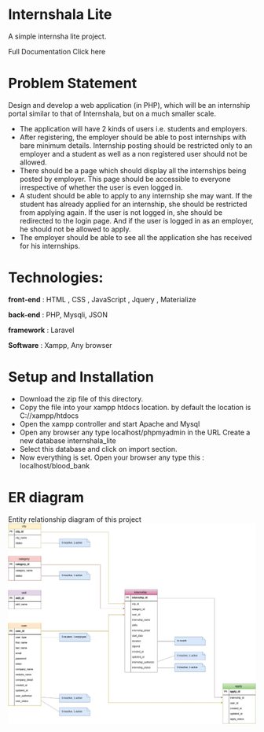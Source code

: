 # Internshala Lite

A simple internsha lite project.

Full Documentation Click here 

# Problem Statement

Design and develop a web application (in PHP), which will be an internship portal similar to that of Internshala, but on a much smaller scale. 
 
* The application will have 2 kinds of users i.e. students and employers.
* After registering, the employer should be able to post internships with bare minimum details. Internship posting should be restricted only to an employer and a student as well as a non registered user should not be allowed.
* There should be a page which should display all the internships being posted by employer. This page should be accessible to everyone irrespective of whether the user is even logged in.
* A student should be able to apply to any internship she may want. If the student has already applied for an internship, she should be restricted from applying again. If the user is not logged in, she should be redirected to the login page. And if the user is logged in as an employer, he should not be allowed to apply.
* The employer should be able to see all the application she has received for his internships.

# Technologies:

**front-end** : HTML , CSS , JavaScript , Jquery , Materialize

**back-end** : PHP, Mysqli, JSON

**framework** : Laravel

**Software** : Xampp, Any browser

# Setup and Installation

* Download the zip file of this directory.
* Copy the file into your xampp htdocs location. by default the location is C://xampp/htdocs
* Open the xampp controller and start Apache and Mysql
* Open any browser any type localhost/phpmyadmin in the URL
Create a new database internshala_lite
* Select this database and click on import section.
* Now everything is set. Open your browser any type this : localhost/blood_bank

# ER diagram

Entity relationship diagram of this project
![er_diagram](snapshot/internshala_lite_er.jpg)